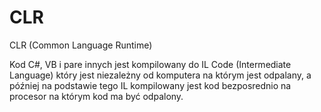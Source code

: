 # CLR

CLR (Common Language Runtime) 

Kod C#, VB i pare innych jest kompilowany do IL Code (Intermediate Language) który jest niezależny od komputera na którym jest odpalany, a później na podstawie tego IL kompilowany jest kod bezposrednio na procesor na którym kod ma być odpalony. 